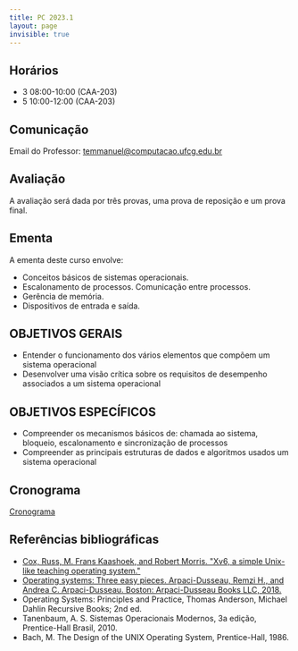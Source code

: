 ```yaml
---
title: PC 2023.1
layout: page
invisible: true
---
```


## Horários

* 3 08:00-10:00 (CAA-203)
* 5 10:00-12:00 (CAA-203) 

## Comunicação

Email do Professor: temmanuel@computacao.ufcg.edu.br


## Avaliação
A avaliação será dada por três provas, uma prova de reposição e um prova final.

## Ementa

A ementa deste curso envolve:
 * Conceitos básicos de sistemas operacionais.
 * Escalonamento de processos. Comunicação entre processos.
 * Gerência de memória.
 * Dispositivos de entrada e saída. 

## OBJETIVOS GERAIS
 * Entender o funcionamento dos vários elementos que compõem um sistema operacional
 * Desenvolver uma visão crítica sobre os requisitos de desempenho associados a um sistema operacional

## OBJETIVOS ESPECÍFICOS
 * Compreender os mecanismos básicos de: chamada ao sistema, bloqueio, escalonamento e sincronização de processos
 * Compreender as principais estruturas de dados e algoritmos usados um sistema operacional


## Cronograma

[Cronograma](https://docs.google.com/spreadsheets/d/12Vuu8OadLcLAP6Pehs9GdTZ_PIAgdOx3KCHJROHLFHc/edit#gid=0)


## Referências bibliográficas

 * [Cox, Russ, M. Frans Kaashoek, and Robert Morris. "Xv6, a simple Unix-like teaching operating system."](http://pdos.csail.mit.edu/6.828/2012/xv6.htm1)
 * [Operating systems: Three easy pieces. Arpaci-Dusseau, Remzi H., and Andrea C. Arpaci-Dusseau. Boston: Arpaci-Dusseau Books LLC, 2018.](https://pages.cs.wisc.edu/~remzi/OSTEP/)
 * Operating Systems: Principles and Practice, Thomas Anderson, Michael Dahlin Recursive Books; 2nd ed.
 * Tanenbaum, A. S. Sistemas Operacionais Modernos, 3a edição, Prentice-Hall Brasil, 2010.
 * Bach, M. The Design of the UNIX Operating System, Prentice-Hall, 1986.
 

